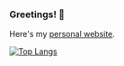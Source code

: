 ### Greetings! 👋

Here's my [personal website](https://cyberchris.xyz/).

[![Top Langs](https://github-readme-stats.vercel.app/api/top-langs/?username=thevirtuoso1973)](https://github.com/anuraghazra/github-readme-stats)
